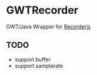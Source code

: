GWTRecorder
===========

GWT/Java Wrapper for [Recorderjs](https://github.com/mattdiamond/Recorderjs)

TODO
----

- support buffer
- support samplerate